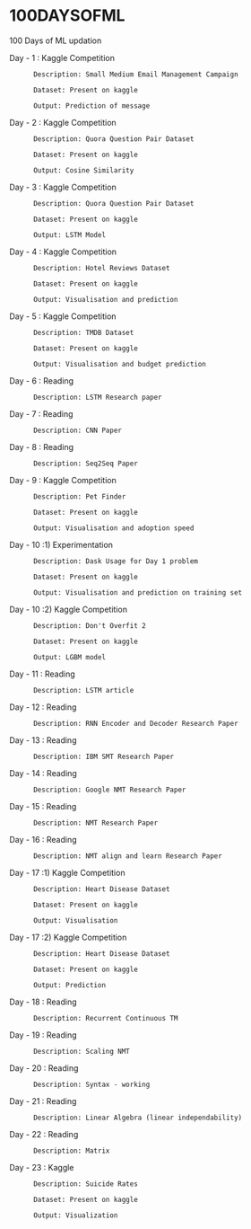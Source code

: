 # 100DAYSOFML
100 Days of ML updation

Day - 1 : Kaggle Competition

          Description: Small Medium Email Management Campaign
          
          Dataset: Present on kaggle
          
          Output: Prediction of message

Day - 2 : Kaggle Competition
          
          Description: Quora Question Pair Dataset
          
          Dataset: Present on kaggle
          
          Output: Cosine Similarity

Day - 3 : Kaggle Competition
          
          Description: Quora Question Pair Dataset
          
          Dataset: Present on kaggle
          
          Output: LSTM Model

Day - 4 : Kaggle Competition
          
          Description: Hotel Reviews Dataset
          
          Dataset: Present on kaggle
          
          Output: Visualisation and prediction

Day - 5 : Kaggle Competition
          
          Description: TMDB Dataset
          
          Dataset: Present on kaggle
          
          Output: Visualisation and budget prediction
          
Day - 6 : Reading
          
          Description: LSTM Research paper
          
Day - 7 : Reading
          
          Description: CNN Paper
          
Day - 8 : Reading
          
          Description: Seq2Seq Paper
          
Day - 9 : Kaggle Competition
          
          Description: Pet Finder
          
          Dataset: Present on kaggle
          
          Output: Visualisation and adoption speed

Day - 10 :1) Experimentation
          
          Description: Dask Usage for Day 1 problem
          
          Dataset: Present on kaggle
          
          Output: Visualisation and prediction on training set

Day - 10 :2) Kaggle Competition
          
          Description: Don't Overfit 2
          
          Dataset: Present on kaggle
          
          Output: LGBM model

Day - 11 : Reading
          
          Description: LSTM article

Day - 12 : Reading
          
          Description: RNN Encoder and Decoder Research Paper

Day - 13 : Reading
          
          Description: IBM SMT Research Paper

Day - 14 : Reading
          
          Description: Google NMT Research Paper

Day - 15 : Reading
          
          Description: NMT Research Paper

Day - 16 : Reading
          
          Description: NMT align and learn Research Paper
          
Day - 17 :1) Kaggle Competition
          
          Description: Heart Disease Dataset
          
          Dataset: Present on kaggle
          
          Output: Visualisation

Day - 17 :2) Kaggle Competition
          
          Description: Heart Disease Dataset
          
          Dataset: Present on kaggle
          
          Output: Prediction

Day - 18 : Reading
          
          Description: Recurrent Continuous TM

Day - 19 : Reading
          
          Description: Scaling NMT

Day - 20 : Reading
          
          Description: Syntax - working

Day - 21 : Reading
          
          Description: Linear Algebra (linear independability)

Day - 22 : Reading
          
          Description: Matrix
          
Day - 23 : Kaggle 
          
          Description: Suicide Rates 
          
          Dataset: Present on kaggle
          
          Output: Visualization
          


